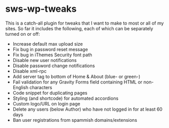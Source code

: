 # sws-wp-tweaks

This is a catch-all plugin for tweaks that I want to make to most or all of my sites. So far it includes the following, each of which can be separately turned on or off:

* Increase default max upload size
* Fix bug in password reset message
* Fix bug in iThemes Security font path
* Disable new user notifications
* Disable password change notifications
* Disable xml-rpc
* Add server tag to bottom of Home & About (blue- or green-)
* Fail validation for any Gravity Forms field containing HTML or non-English characters
* Code snippet for duplicating pages
* Styling (and shortcode) for automated accordions
* Custom logo/URL on login page
* Delete any users (below Author) who have not logged in for at least 60 days
* Ban user registrations from spammish domains/extensions